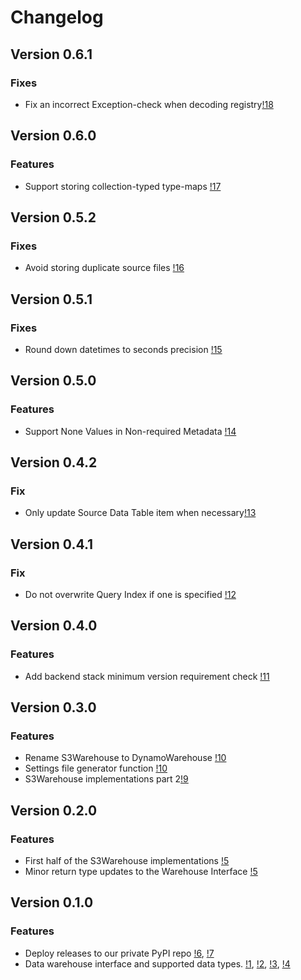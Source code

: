 # Changelog

## Version 0.6.1

### Fixes
* Fix an incorrect Exception-check when decoding registry[!18](https://gitlab.invenia.ca/invenia/Datafeeds/DataWarehouse/-/merge_requests/18)

## Version 0.6.0

### Features
* Support storing collection-typed type-maps [!17](https://gitlab.invenia.ca/invenia/Datafeeds/DataWarehouse/-/merge_requests/17)

## Version 0.5.2

### Fixes
* Avoid storing duplicate source files [!16](https://gitlab.invenia.ca/invenia/Datafeeds/DataWarehouse/-/merge_requests/16)

## Version 0.5.1

### Fixes
* Round down datetimes to seconds precision [!15](https://gitlab.invenia.ca/invenia/Datafeeds/DataWarehouse/-/merge_requests/15)


## Version 0.5.0

### Features
* Support None Values in Non-required Metadata [!14](https://gitlab.invenia.ca/invenia/Datafeeds/DataWarehouse/-/merge_requests/14)

## Version 0.4.2

### Fix
* Only update Source Data Table item when necessary[!13](https://gitlab.invenia.ca/invenia/Datafeeds/DataWarehouse/-/merge_requests/13)

## Version 0.4.1

### Fix
* Do not overwrite Query Index if one is specified [!12](https://gitlab.invenia.ca/invenia/Datafeeds/DataWarehouse/-/merge_requests/12)

## Version 0.4.0

### Features
* Add backend stack minimum version requirement check [!11](https://gitlab.invenia.ca/invenia/Datafeeds/DataWarehouse/-/merge_requests/11)

## Version 0.3.0

### Features
* Rename S3Warehouse to DynamoWarehouse [!10](https://gitlab.invenia.ca/invenia/Datafeeds/DataWarehouse/-/merge_requests/10)
* Settings file generator function [!10](https://gitlab.invenia.ca/invenia/Datafeeds/DataWarehouse/-/merge_requests/10)
* S3Warehouse implementations part 2[!9](https://gitlab.invenia.ca/invenia/Datafeeds/DataWarehouse/-/merge_requests/9)

## Version 0.2.0

### Features
* First half of the S3Warehouse implementations [!5](https://gitlab.invenia.ca/invenia/Datafeeds/DataWarehouse/-/merge_requests/5)
* Minor return type updates to the Warehouse Interface [!5](https://gitlab.invenia.ca/invenia/Datafeeds/DataWarehouse/-/merge_requests/5)

## Version 0.1.0

### Features

* Deploy releases to our private PyPI repo [!6](https://gitlab.invenia.ca/invenia/Datafeeds/DataWarehouse/-/merge_requests/6), [!7](https://gitlab.invenia.ca/invenia/Datafeeds/DataWarehouse/-/merge_requests/7)
* Data warehouse interface and supported data types. [!1](https://gitlab.invenia.ca/invenia/Datafeeds/DataWarehouse/-/merge_requests/1), [!2](https://gitlab.invenia.ca/invenia/Datafeeds/DataWarehouse/-/merge_requests/2), [!3](https://gitlab.invenia.ca/invenia/Datafeeds/DataWarehouse/-/merge_requests/3), [!4](https://gitlab.invenia.ca/invenia/Datafeeds/DataWarehouse/-/merge_requests/4)
